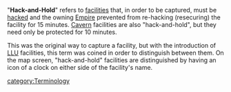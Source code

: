 "**Hack-and-Hold**" refers to [facilities](../locations/Facilities.md) that, in
order to be captured, must be [hacked](Hack.md) and the owning
[Empire](Empire.md) prevented from re-hacking (resecuring) the
facility for 15 minutes. [Cavern](../locations/Caverns.md) facilities are also
"hack-and-hold", but they need only be protected for 10 minutes.

This was the original way to capture a facility, but with the
introduction of [LLU](Lattice_Logic_Unit.md) facilities, this term was coined
in order to distinguish between them. On the map screen, "hack-and-hold"
facilities are distinguished by having an icon of a clock on either side
of the facility's name.

[category:Terminology](category:Terminology.md)
